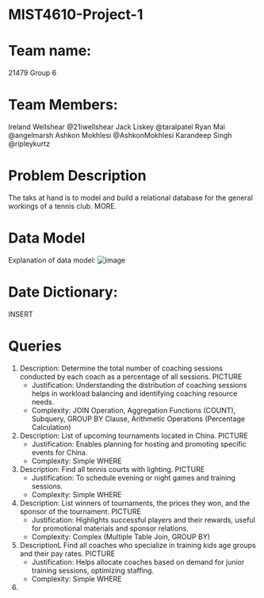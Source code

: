 # MIST4610-Project-1
# Team name:
21479 Group 6
# Team Members:
Ireland Wellshear @21iwellshear
Jack Liskey @taralpatel
Ryan Mai @angelmarsh
Ashkon Mokhlesi  @AshkonMokhlesi
Karandeep Singh @ripleykurtz
# Problem Description
The taks at hand is to model and build a relational database for the general workings of a tennis club. MORE.
# Data Model
Explanation of data model: 
![image](https://github.com/21iwellshear/MIST4610-Project-1/assets/150079987/a1778499-57f5-4f6d-a6bb-fcc5bb5faf5c)

# Date Dictionary:
INSERT
# Queries
1. Description: Determine the total number of coaching sessions conducted by each coach as a percentage of all sessions.
   PICTURE
   - Justification: Understanding the distribution of coaching sessions helps in workload            balancing and identifying coaching resource needs.
   - Complexity: JOIN Operation, Aggregation Functions (COUNT), Subquery, GROUP BY Clause,           Arithmetic Operations (Percentage Calculation) 
2. Description: List of upcoming tournaments located in China.
     PICTURE
     - Justification: Enables planning for hosting and promoting specific events for China.
     - Complexity: Simple WHERE
3. Description: Find all tennis courts with lighting.
      PICTURE
     - Justification: To schedule evening or night games and training sessions.
     - Complexity: Simple WHERE
4. Description: List winners of tournaments, the prices they won, and the sponsor of the     tournament.
      PICTURE
     - Justification: Highlights successful players and their rewards, useful for                   promotional materials and sponsor relations.
     - Complexity: Complex (Multiple Table Join, GROUP BY)
5. DescriptionL Find all coaches who specialize in training kids age groups and their pay rates.
      PICTURE
     - Justification: Helps allocate coaches based on demand for junior training sessions,          optimizing staffing.
     - Complexity: Simple WHERE
6. 
